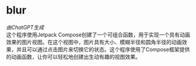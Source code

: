 # blur
*由ChatGPT生成* <br>
这个程序使用Jetpack Compose创建了一个可组合函数，用于实现一个具有动画效果的图片视图。在这个视图中，图片具有大小、模糊半径和圆角半径的动画效果，并且可以通过点击图片来切换它的状态。这个程序使用了Compose框架提供的动画函数，让你可以轻松地创建出生动有趣的视图效果。
